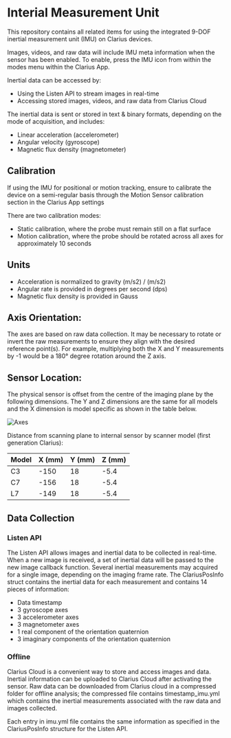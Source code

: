 Interial Measurement Unit
=========================

This repository contains all related items for using the integrated 9-DOF inertial measurement unit (IMU) on Clarius devices.

Images, videos, and raw data will include IMU meta information when the sensor has been enabled. To enable, press the IMU icon from within the modes menu within the Clarius App.

Inertial data can be accessed by:
- Using the Listen API to stream images in real-time
- Accessing stored  images, videos, and raw data from Clarius Cloud

The inertial data is sent or stored in text & binary formats, depending on the mode of acquisition, and includes:
- Linear acceleration (accelerometer)
- Angular velocity (gyroscope)
- Magnetic flux density (magnetometer)

## Calibration
If using the IMU for positional or motion tracking, ensure to calibrate the device on a semi-regular basis through the Motion Sensor calibration section in the Clarius App settings

There are two calibration modes:
- Static calibration, where the probe must remain still on a flat surface
- Motion calibration, where the probe should be rotated across all axes for approximately 10 seconds

## Units
- Acceleration is normalized to gravity (m/s2) / (m/s2)
- Angular rate is provided in degrees per second (dps)
- Magnetic flux density is provided in Gauss

## Axis Orientation:
The axes are based on raw data collection. It may be necessary to rotate or invert the raw measurements to ensure they align with the desired reference point(s). For example, multiplying both the X and Y measurements by -1 would be a 180° degree rotation around the Z axis.

## Sensor Location:
The physical sensor is offset from the centre of the imaging plane by the following dimensions. The Y and Z dimensions are the same for all models and the X dimension is model specific as shown in the table below.

![Axes](https://support.clarius.com/hc/article_attachments/360023171331/image.png)

Distance from scanning plane to internal sensor by scanner model (first generation Clarius):

| Model | X (mm) | Y (mm) | Z (mm) |
| :---- | :----- | :----- | :----- |
| C3    | -150   | 18     | -5.4   |
| C7    | -156   | 18     | -5.4   |
| L7    | -149   | 18     | -5.4   |

## Data Collection

### Listen API

The Listen API allows images and inertial data to be collected in real-time. When a new image is received, a set of inertial data will be passed to the new image callback function. Several inertial measurements may acquired for a single image, depending on the imaging frame rate. The ClariusPosInfo struct contains the inertial data for each measurement and contains 14 pieces of information:
- Data timestamp
- 3 gyroscope axes
- 3 accelerometer axes
- 3 magnetometer axes
- 1 real component of the orientation quaternion
- 3 imaginary components of the orientation quaternion

### Offline

Clarius Cloud is a convenient way to store and access images and data. Inertial information can be uploaded to Clarius Cloud after activating the sensor. Raw data can be downloaded from Clarius cloud in a compressed folder for offline analysis; the compressed file contains timestamp_imu.yml which contains the inertial measurements associated with the raw data and images collected.

Each entry in imu.yml file contains the same information as specified in the ClariusPosInfo structure for the Listen API.
